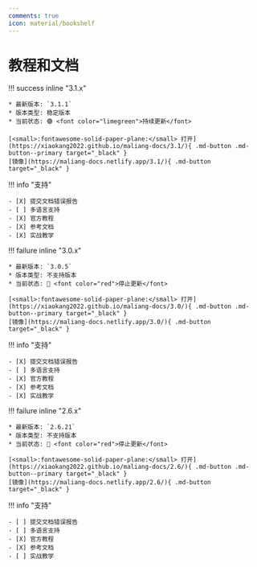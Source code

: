 ```yaml
---
comments: true
icon: material/bookshelf
---
```


# 教程和文档

<div markdown>

!!! success inline "3.1.x"

    * 最新版本: `3.1.1`
    * 版本类型: 稳定版本
    * 当前状态: 🟢 <font color="limegreen">持续更新</font>

    [<small>:fontawesome-solid-paper-plane:</small> 打开](https://xiaokang2022.github.io/maliang-docs/3.1/){ .md-button .md-button--primary target="_black" }
    [镜像](https://maliang-docs.netlify.app/3.1/){ .md-button target="_black" }

!!! info "支持"

    - [X] 提交文档错误报告
    - [ ] 多语言支持
    - [X] 官方教程
    - [X] 参考文档
    - [X] 实战教学

</div>

<div markdown>

!!! failure inline "3.0.x"

    * 最新版本: `3.0.5`
    * 版本类型: 不支持版本
    * 当前状态: 🔴 <font color="red">停止更新</font>

    [<small>:fontawesome-solid-paper-plane:</small> 打开](https://xiaokang2022.github.io/maliang-docs/3.0/){ .md-button .md-button--primary target="_black" }
    [镜像](https://maliang-docs.netlify.app/3.0/){ .md-button target="_black" }

!!! info "支持"

    - [X] 提交文档错误报告
    - [ ] 多语言支持
    - [X] 官方教程
    - [X] 参考文档
    - [X] 实战教学

</div>

<div markdown>

!!! failure inline "2.6.x"

    * 最新版本: `2.6.21`
    * 版本类型: 不支持版本
    * 当前状态: 🔴 <font color="red">停止更新</font>

    [<small>:fontawesome-solid-paper-plane:</small> 打开](https://xiaokang2022.github.io/maliang-docs/2.6/){ .md-button .md-button--primary target="_black" }
    [镜像](https://maliang-docs.netlify.app/2.6/){ .md-button target="_black" }

!!! info "支持"

    - [ ] 提交文档错误报告
    - [ ] 多语言支持
    - [X] 官方教程
    - [X] 参考文档
    - [ ] 实战教学

</div>
